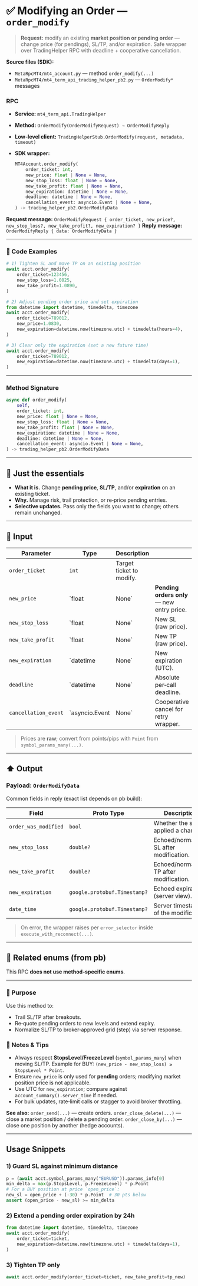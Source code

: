 # ✅ Modifying an Order — `order_modify`

> **Request:** modify an existing **market position or pending order** — change price (for pendings), SL/TP, and/or expiration.
> Safe wrapper over TradingHelper RPC with deadline + cooperative cancellation.

**Source files (SDK):**

* `MetaRpcMT4/mt4_account.py` — method `order_modify(...)`
* `MetaRpcMT4/mt4_term_api_trading_helper_pb2.py` — `OrderModify*` messages

### RPC

* **Service:** `mt4_term_api.TradingHelper`
* **Method:** `OrderModify(OrderModifyRequest) → OrderModifyReply`
* **Low‑level client:** `TradingHelperStub.OrderModify(request, metadata, timeout)`
* **SDK wrapper:**

  ```python
  MT4Account.order_modify(
      order_ticket: int,
      new_price: float | None = None,
      new_stop_loss: float | None = None,
      new_take_profit: float | None = None,
      new_expiration: datetime | None = None,
      deadline: datetime | None = None,
      cancellation_event: asyncio.Event | None = None,
  ) -> trading_helper_pb2.OrderModifyData
  ```

**Request message:** `OrderModifyRequest { order_ticket, new_price?, new_stop_loss?, new_take_profit?, new_expiration? }`
**Reply message:** `OrderModifyReply { data: OrderModifyData }`

---

### 🔗 Code Examples

```python
# 1) Tighten SL and move TP on an existing position
await acct.order_modify(
    order_ticket=123456,
    new_stop_loss=1.0825,
    new_take_profit=1.0890,
)

# 2) Adjust pending order price and set expiration
from datetime import datetime, timedelta, timezone
await acct.order_modify(
    order_ticket=789012,
    new_price=1.0830,
    new_expiration=datetime.now(timezone.utc) + timedelta(hours=4),
)

# 3) Clear only the expiration (set a new future time)
await acct.order_modify(
    order_ticket=789012,
    new_expiration=datetime.now(timezone.utc) + timedelta(days=1),
)
```

---

### Method Signature

```python
async def order_modify(
    self,
    order_ticket: int,
    new_price: float | None = None,
    new_stop_loss: float | None = None,
    new_take_profit: float | None = None,
    new_expiration: datetime | None = None,
    deadline: datetime | None = None,
    cancellation_event: asyncio.Event | None = None,
) -> trading_helper_pb2.OrderModifyData
```

---

## 💬 Just the essentials

* **What it is.** Change **pending price**, **SL/TP**, and/or **expiration** on an existing ticket.
* **Why.** Manage risk, trail protection, or re‑price pending entries.
* **Selective updates.** Pass only the fields you want to change; others remain unchanged.

---

## 🔽 Input

| Parameter            | Type           | Description              |                                            |
| -------------------- | -------------- | ------------------------ | ------------------------------------------ |
| `order_ticket`       | `int`          | Target ticket to modify. |                                            |
| `new_price`          | `float         | None`                    | **Pending orders only** — new entry price. |
| `new_stop_loss`      | `float         | None`                    | New SL (raw price).                        |
| `new_take_profit`    | `float         | None`                    | New TP (raw price).                        |
| `new_expiration`     | `datetime      | None`                    | New expiration (UTC).                      |
| `deadline`           | `datetime      | None`                    | Absolute per‑call deadline.                |
| `cancellation_event` | `asyncio.Event | None`                    | Cooperative cancel for retry wrapper.      |

> Prices are **raw**; convert from points/pips with `Point` from `symbol_params_many(...)`.

---

## ⬆️ Output

### Payload: `OrderModifyData`

Common fields in reply (exact list depends on pb build):

| Field                | Proto Type                   | Description                              |
| -------------------- | ---------------------------- | ---------------------------------------- |
| `order_was_modified` | `bool`                       | Whether the server applied a change.     |
| `new_stop_loss`      | `double?`                    | Echoed/normalized SL after modification. |
| `new_take_profit`    | `double?`                    | Echoed/normalized TP after modification. |
| `new_expiration`     | `google.protobuf.Timestamp?` | Echoed expiration (server view).         |
| `date_time`          | `google.protobuf.Timestamp?` | Server timestamp of the modification.    |

> On error, the wrapper raises per `error_selector` inside `execute_with_reconnect(...)`.

---

## 🧱 Related enums (from pb)

This RPC **does not use method‑specific enums**.

---

### 🎯 Purpose

Use this method to:

* Trail SL/TP after breakouts.
* Re‑quote pending orders to new levels and extend expiry.
* Normalize SL/TP to broker‑approved grid (step) via server response.

### 🧩 Notes & Tips

* Always respect **StopsLevel/FreezeLevel** (`symbol_params_many`) when moving SL/TP.
  Example for BUY: `(new_price - new_stop_loss) ≥ StopsLevel * Point`.
* Ensure `new_price` is only used for **pending** orders; modifying market position price is not applicable.
* Use UTC for `new_expiration`; compare against `account_summary().server_time` if needed.
* For bulk updates, rate‑limit calls or stagger to avoid broker throttling.

**See also:**
`order_send(...)` — create orders.
`order_close_delete(...)` — close a market position / delete a pending order.
`order_close_by(...)` — close one position by another (hedge accounts).

---

## Usage Snippets

### 1) Guard SL against minimum distance

```python
p = (await acct.symbol_params_many("EURUSD")).params_info[0]
min_delta = max(p.StopsLevel, p.FreezeLevel) * p.Point
# For a BUY position at price `open_price`:
new_sl = open_price + (-30) * p.Point  # 30 pts below
assert (open_price - new_sl) >= min_delta
```

### 2) Extend a pending order expiration by 24h

```python
from datetime import datetime, timedelta, timezone
await acct.order_modify(
    order_ticket=ticket,
    new_expiration=datetime.now(timezone.utc) + timedelta(days=1),
)
```

### 3) Tighten TP only

```python
await acct.order_modify(order_ticket=ticket, new_take_profit=tp_new)
```
